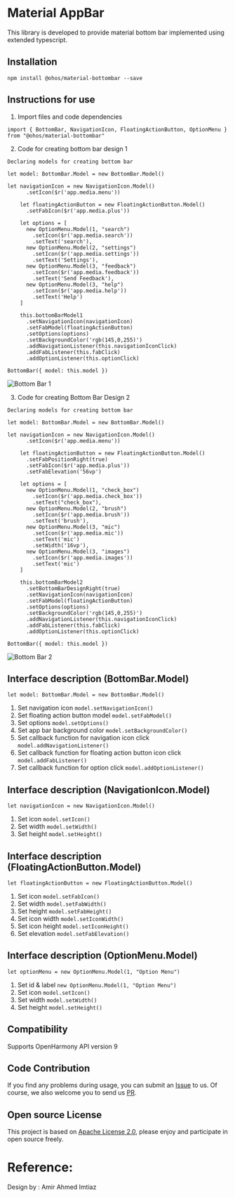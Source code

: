 # Material AppBar

This library is developed to provide material bottom bar implemented using extended typescript.

## Installation

```npm install @ohos/material-bottombar --save```

## Instructions for use

1. Import files and code dependencies

```
import { BottomBar, NavigationIcon, FloatingActionButton, OptionMenu } from "@ohos/material-bottombar"
```

2. Code for creating bottom bar design 1

`Declaring models for creating bottom bar`

```
let model: BottomBar.Model = new BottomBar.Model()

let navigationIcon = new NavigationIcon.Model()
      .setIcon($r('app.media.menu'))

    let floatingActionButton = new FloatingActionButton.Model()
      .setFabIcon($r('app.media.plus'))

    let options = [
      new OptionMenu.Model(1, "search")
        .setIcon($r('app.media.search'))
        .setText('search'),
      new OptionMenu.Model(2, "settings")
        .setIcon($r('app.media.settings'))
        .setText('Settings'),
      new OptionMenu.Model(3, "feedback")
        .setIcon($r('app.media.feedback'))
        .setText('Send Feedback'),
      new OptionMenu.Model(3, "help")
        .setIcon($r('app.media.help'))
        .setText('Help')
    ]

    this.bottomBarModel1
      .setNavigationIcon(navigationIcon)
      .setFabModel(floatingActionButton)
      .setOptions(options)
      .setBackgroundColor('rgb(145,0,255)')
      .addNavigationListener(this.navigationIconClick)
      .addFabListener(this.fabClick)
      .addOptionListener(this.optionClick)
```


``` 
BottomBar({ model: this.model })
```

![Bottom Bar 1](screenshots/bottomBar_1.png)

3. Code for creating Bottom Bar Design 2

`Declaring models for creating bottom bar`

```
let model: BottomBar.Model = new BottomBar.Model()

let navigationIcon = new NavigationIcon.Model()
      .setIcon($r('app.media.menu'))

    let floatingActionButton = new FloatingActionButton.Model()
      .setFabPositionRight(true)
      .setFabIcon($r('app.media.plus'))
      .setFabElevation('56vp')

    let options = [
      new OptionMenu.Model(1, "check_box")
        .setIcon($r('app.media.check_box'))
        .setText("check_box"),
      new OptionMenu.Model(2, "brush")
        .setIcon($r('app.media.brush'))
        .setText('brush'),
      new OptionMenu.Model(3, "mic")
        .setIcon($r('app.media.mic'))
        .setText('mic')
        .setWidth('16vp'),
      new OptionMenu.Model(3, "images")
        .setIcon($r('app.media.images'))
        .setText('mic')
    ]

    this.bottomBarModel2
      .setBottomBarDesignRight(true)
      .setNavigationIcon(navigationIcon)
      .setFabModel(floatingActionButton)
      .setOptions(options)
      .setBackgroundColor('rgb(145,0,255)')
      .addNavigationListener(this.navigationIconClick)
      .addFabListener(this.fabClick)
      .addOptionListener(this.optionClick)
```


``` 
BottomBar({ model: this.model })
```

![Bottom Bar 2](screenshots/bottomBar_2.png)


## Interface description (BottomBar.Model)

`let model: BottomBar.Model = new BottomBar.Model()`

1. Set navigation icon `model.setNavigationIcon()`
2. Set floating action button model `model.setFabModel()`
3. Set options `model.setOptions()`
4. Set app bar background color `model.setBackgroundColor()`
5. Set callback function for navigation icon click `model.addNavigationListener()`
6. Set callback function for floating action button icon click `model.addFabListener()`
7. Set callback function for option click `model.addOptionListener()`

## Interface description (NavigationIcon.Model)

`let navigationIcon = new NavigationIcon.Model()`

1. Set icon `model.setIcon()`
2. Set width `model.setWidth()`
3. Set height `model.setHeight()`

## Interface description (FloatingActionButton.Model)

`let floatingActionButton = new FloatingActionButton.Model()`

1. Set icon `model.setFabIcon()`
2. Set width `model.setFabWidth()`
3. Set height `model.setFabHeight()`
4. Set icon width `model.setIconWidth()`
5. Set icon height `model.setIconHeight()`
6. Set elevation `model.setFabElevation()`

## Interface description (OptionMenu.Model)

`let optionMenu = new OptionMenu.Model(1, "Option Menu")`

1. Set id & label `new OptionMenu.Model(1, "Option Menu")`
2. Set icon `model.setIcon()`
3. Set width `model.setWidth()`
4. Set height `model.setHeight()`

## Compatibility

Supports OpenHarmony API version 9

## Code Contribution

If you find any problems during usage, you can submit
an [Issue](https://github.com/Applib-OpenHarmony/MaterialAppBarBottom/issues) to us. Of course, we also welcome you to send
us [PR](https://github.com/Applib-OpenHarmony/MaterialAppBarBottom/pulls).

## Open source License

This project is based on [Apache License 2.0](https://github.com/Applib-OpenHarmony/MaterialAppBarBottom/blob/main/LICENSE),
please enjoy and participate in open source freely.

# Reference:

Design by : Amir Ahmed Imtiaz